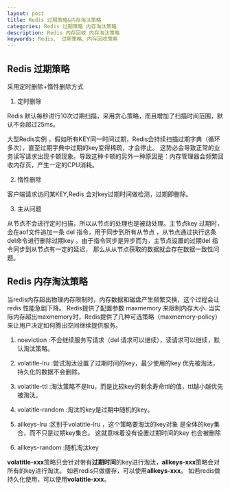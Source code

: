 ```yaml
---
layout: post
title: Redis 过期策略&内存淘汰策略
categories: Redis 过期策略 内存淘汰策略
description: Redis 内存回收 内存淘汰策略
keywords: Redis、 过期策略、内存回收策略
---
```


## Redis 过期策略

采用定时删除+惰性删除方式

1. 定时删除

Redis 默认每秒进行10次过期扫描，采用贪心策略，而且增加了扫描时间范围，默认不会超过25ms。

大型Redis实例 ，假如所有KEY同一时间过期，Redis会持续扫描过期字典（循环多次），直至过期字典中过期的key变得稀疏，才会停止。
这势必会导致正常的业务读写请求出现卡顿现象。导致这种卡顿的另外一种原因是：内存管理器会频繁回收内存页，产生一定的CPU消耗。

2. 惰性删除

客户端请求访问某KEY,Redis 会对key过期时间做检测，过期即删除。

3. 主从问题

从节点不会进行定时扫描，所以从节点的处理也是被动处理。主节点key 过期时，会在aof文件追加一条 del 指令，用于同步到所有从节点
，从节点通过执行这条del命令进行删除过期key 。由于指令同步是异步而为，主节点设置的过期del 指令同步到从节点有一定的延迟，
那么从从节点获取的数据就会存在数据一致性问题。


## Redis 内存淘汰策略

当redis内存超出物理内存限制时，内存数据和磁盘产生频繁交换，这个过程会让redis 性能急剧下降。
Redis提供了配置参数<front color="red"> maxmemory </front> 来限制内存大小.
当实际内存超出maxmemory时，Redis提供了几种可选策略（maxmemory-policy）来让用户决定如何腾出空间继续提供服务。
1. <front color="red"> noeviction </front> :不会继续服务写请求（del 请求可以继续），读请求可以继续，默认淘汰策略。
2. <front color="red"> volatitle-lru </front> :尝试淘汰设置了过期时间的key，最少使用的key 优先被淘汰，持久化的数据不会删除。
3. <front color="red"> volatitle-ttl </front> :淘汰策略不是lru，而是比较key的剩余寿命ttl的值，ttl越小越优先被淘汰。
4. <front color="red">  volatitle-random  </front> :淘汰的key是过期中随机的key。
5. <front color="red">  allkeys-lru  </front> :区别于volatitle-lru ，这个策略要淘汰的key对象 是全体的key集合，而不只是过期key集合。
这就意味着没有设置过期时间的key 也会被删除
 
6. <front color="red">  allkeys-random  </front> :随机淘汰key

**volatitle-xxx**策略只会针对带有**过期时间**的key进行淘汰，**allkeys-xxx**策略会对所有的key进行淘汰。
如若redis只做缓存，可以使用**allkeys-xxx**。
如若redis做持久化使用，可以使用**volatitle-xxx**。
